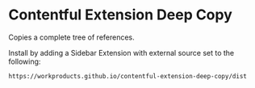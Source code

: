 # Contentful Extension Deep Copy
Copies a complete tree of references.

Install by adding a Sidebar Extension with external source set to the following:
```
https://workproducts.github.io/contentful-extension-deep-copy/dist
```